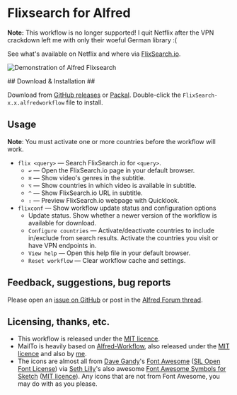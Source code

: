 Flixsearch for Alfred
=====================

**Note:** This workflow is no longer supported! I quit Netflix after the VPN crackdown left me with only their woeful German library :(


See what's available on Netflix and where via [FlixSearch.io][flixsearch].

![][demo]


## Download & Installation ##

Download from [GitHub releases][gh-releases] or [Packal][packal]. Double-click the `FlixSearch-x.x.alfredworkflow` file to install.


## Usage ##

**Note**: You must activate one or more countries before the workflow will work.

- `flix <query>` — Search FlixSearch.io for `<query>`.
    - `↩` — Open the FlixSearch.io page in your default browser.
    - `⌘` — Show video's genres in the subtitle.
    - `⌥` — Show countries in which video is available in subtitle.
    - `^` — Show FlixSearch.io URL in subtitle.
    - `⇧` — Preview FlixSearch.io webpage with Quicklook.
- `flixconf` — Show workflow update status and configuration options
    - Update status. Show whether a newer version of the workflow is available for download.
    - `Configure countries` — Activate/deactivate countries to include in/exclude from search results. Activate the countries you visit or have VPN endpoints in.
    - `View help` — Open this help file in your default browser.
    - `Reset workflow` — Clear workflow cache and settings.


## Feedback, suggestions, bug reports ##

Please open an [issue on GitHub][gh-issues] or post in the [Alfred Forum thread][forum].


## Licensing, thanks, etc. ##

- This workflow is released under the [MIT licence][mit-licence].
- MailTo is heavily based on [Alfred-Workflow][alfred-workflow], also
  released under the [MIT licence][mit-licence] and also by [me][deanishe].
- The icons are almost all from [Dave Gandy][dave-gandy]'s
  [Font Awesome][font-awesome] ([SIL Open Font License][sil-licence]) via [Seth Lilly][seth-lilly]'s also awesome [Font Awesome Symbols for Sketch][font-awesome-sketch] ([MIT licence][mit-licence]). Any icons that are not from Font Awesome, you may do with as you please.


[alfred-workflow]: https://github.com/deanishe/alfred-workflow/
[alfred]: http://www.alfredapp.com/
[dave-gandy]: http://twitter.com/davegandy
[deanishe]: http://twitter.com/deanishe
[demo]: https://raw.githubusercontent.com/deanishe/alfred-flixsearch/master/demo.gif "Demonstration of Alfred Flixsearch"
[flixsearch]: https://flixsearch.io/
[font-awesome-sketch]: https://github.com/sethlilly/Font-Awesome-Symbols-for-Sketch
[font-awesome]: http://fortawesome.github.io/Font-Awesome/
[forum]: http://www.alfredforum.com/topic/7637-flixsearch
[gh-issues]: https://github.com/deanishe/alfred-flixsearch/issues/
[gh-releases]: https://github.com/deanishe/alfred-flixsearch/releases/
[mit-licence]: http://opensource.org/licenses/MIT
[packal]: http://www.packal.org/workflow/alfred-flixsearch
[seth-lilly]: http://twitter.com/sethlilly
[sil-licence]: http://scripts.sil.org/OFL

